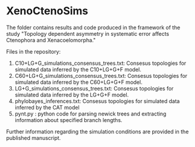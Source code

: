 # XenoCtenoSims

The folder contains results and code produced in the framework of the study 
"Topology dependent asymmetry in systematic error affects Ctenophora and Xenacoelomorpha."

Files in the repository:

1. C10+LG+G_simulations_consensus_trees.txt: Consesus topologies for simulated data inferred by the C10+LG+G+F model.
2. C60+LG+G_simulations_consensus_trees.txt: Consesus topologies for simulated data inferred by the C60+LG+G+F model.
3. LG+G_simulations_consensus_trees.txt: Consesus topologies for simulated data inferred by the LG+G+F model.
4. phylobayes_inferences.txt: Consesus topologies for simulated data inferred by the CAT model
5. pynt.py : python code for parsing newick trees and extracting information about specified branch lengths.

Further information regarding the simulation conditions are provided in the published manuscript. 
